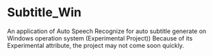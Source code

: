 # Subtitle_Win
An application of Auto Speech Recognize for auto subtitle generate on Windows operation system (Experimental Project))
Because of its Experimental attribute, the project may not come soon quickly.
